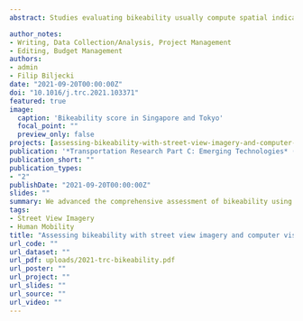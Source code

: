 ```yaml
---
abstract: Studies evaluating bikeability usually compute spatial indicators shaping cycling conditions and conflate them in a quantitative index. Much research involves site visits or conventional geospatial approaches, and few studies have leveraged street view imagery (SVI) for conducting virtual audits. These have assessed a limited range of aspects, and not all have been automated using computer vision (CV). Furthermore, studies have not yet zeroed in on gauging the usability of these technologies thoroughly. We investigate, with experiments at a fine spatial scale and across multiple geographies (Singapore and Tokyo), whether we can use SVI and CV to assess bikeability comprehensively. Extending related work, we develop an exhaustive index of bikeability composed of 34 indicators. The results suggest that SVI and CV are adequate to evaluate bikeability in cities comprehensively. As they outperformed non-SVI counterparts by a wide margin, SVI indicators are also found to be superior in assessing urban bikeability and potentially can be used independently, replacing traditional techniques. However, the paper exposes some limitations, suggesting that the best way forward is combining both SVI and non-SVI approaches. The new bikeability index presents a contribution in transportation and urban analytics, and it is scalable to assess cycling appeal widely.

author_notes:
- Writing, Data Collection/Analysis, Project Management 
- Editing, Budget Management
authors:
- admin
- Filip Biljecki
date: "2021-09-20T00:00:00Z"
doi: "10.1016/j.trc.2021.103371"
featured: true
image:
  caption: 'Bikeability score in Singapore and Tokyo'
  focal_point: ""
  preview_only: false
projects: [assessing-bikeability-with-street-view-imagery-and-computer-vision]
publication: '*Transportation Research Part C: Emerging Technologies* (132)'
publication_short: ""
publication_types:
- "2"
publishDate: "2021-09-20T00:00:00Z"
slides: ""
summary: We advanced the comprehensive assessment of bikeability using street view imagery and computer vision.
tags:
- Street View Imagery
- Human Mobility
title: "Assessing bikeability with street view imagery and computer vision"
url_code: ""
url_dataset: ""
url_pdf: uploads/2021-trc-bikeability.pdf
url_poster: ""
url_project: ""
url_slides: ""
url_source: ""
url_video: ""
---
```


